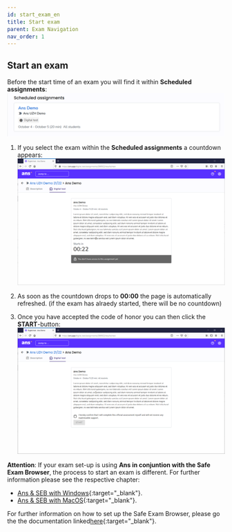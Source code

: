 ```yaml
---
id: start_exam_en
title: Start exam
parent: Exam Navigation
nav_order: 1
---
```


## Start an exam

Before the start time of an exam you will find it within **Scheduled assignments**:
[![Prüfungstarten-ScheduledAssignement](assets/assignment-scheduled.png)](assets/assignment-scheduled.png)

1. If you select the exam within the **Scheduled assignments** a countdown appears:
[![Prüfungstarten-Countdown](assets/assignment-countdown-2.png)](assets/assignment-countdown-2.png)

1. As soon as the countdown drops to **00:00** the page is automatically refreshed. (if the exam has alraedy started, there will be no countdown)

1. Once you have accepted the code of honor you can then click the **START**-button:
[![Prüfungstarten-Start](assets/assignment-code-of-honor.png)](assets/assignment-code-of-honor.png)

**Attention**: If your exam set-up is using **Ans in conjuntion with the Safe Exam Browser**, the process to start an exam is different. For further information please see the respective chapter:
* [Ans & SEB with Windows](https://uzh-oec.github.io/ans-en/exam_seb_ans_win_en.html){:target="_blank"}.
* [Ans & SEB with MacOS](https://uzh-oec.github.io/ans-en/exam_seb_ans_mac_en.html){:target="_blank"}.

For further information on how to set up the Safe Exam Browser, please go the the documentation linked[here](https://uzh-oec.github.io/seb-en/Installation%20SEB.html){:target="_blank"}.

